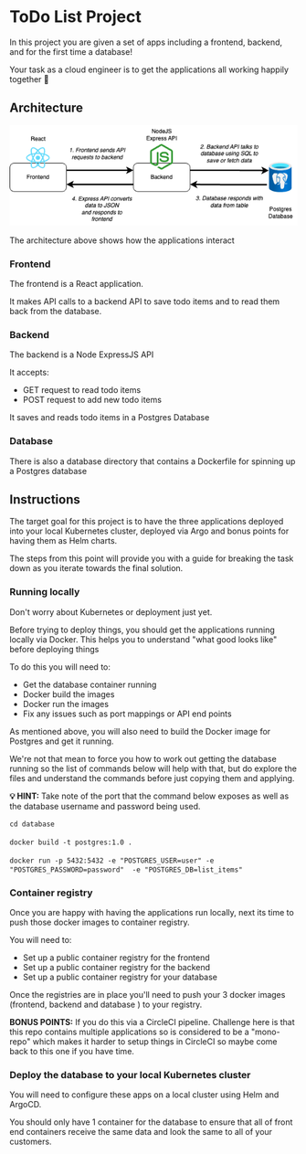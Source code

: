 # ToDo List Project

In this project you are given a set of apps including a frontend, backend, and for the first time a database!

Your task as a cloud engineer is to get the applications all working happily together 🎉

## Architecture

![todo app showing frontend connecting to backend and on to database](./media/images/todo-architecture.png "todo app showing frontend connecting to backend and on to database")

The architecture above shows how the applications interact

### Frontend

The frontend is a React application.

It makes API calls to a backend API to save todo items and to read them back from the database.

### Backend 

The backend is a Node ExpressJS API 

It accepts: 

* GET request to read todo items
* POST request to add new todo items

It saves and reads todo items in a Postgres Database

### Database

There is also a database directory that contains a Dockerfile for spinning up a Postgres database

## Instructions

The target goal for this project is to have the three applications deployed into your local Kubernetes cluster, deployed via Argo and bonus points for having them as Helm charts.

The steps from this point will provide you with a guide for breaking the task down as you iterate towards the final solution.

### Running locally

Don't worry about Kubernetes or deployment just yet.

Before trying to deploy things, you should get the applications running locally via Docker. This helps you to understand "what good looks like" before deploying things

To do this you will need to:

* Get the database container running
* Docker build the images
* Docker run the images
* Fix any issues such as port mappings or API end points 

As mentioned above, you will also need to build the Docker image for Postgres and get it running. 

We're not that mean to force you how to work out getting the database running so the list of commands below will help with that, but do explore the files and understand the commands before just copying them and applying. 

**💡 HINT:** Take note of the port that the command below exposes as well as the database username and password being used.

```
cd database

docker build -t postgres:1.0 .

docker run -p 5432:5432 -e "POSTGRES_USER=user" -e "POSTGRES_PASSWORD=password"  -e "POSTGRES_DB=list_items"
```

### Container registry

Once you are happy with having the applications run locally, next its time to push those docker images to container registry.

You will need to:

* Set up a public container registry for the frontend
* Set up a public container registry for the backend
* Set up a public container registry for your database

Once the registries are in place you'll need to push your 3 docker images (frontend, backend and database ) to your registry.

**BONUS POINTS:** If you do this via a CircleCI pipeline. Challenge here is that this repo contains multiple applications so is considered to be a "mono-repo" which makes it harder to setup things in CircleCI so maybe come back to this one if you have time.

### Deploy the database to your local Kubernetes cluster





You will need to configure these apps on a local cluster using Helm and ArgoCD.

You should only have 1 container for the database to ensure that all of front end containers receive the same data and look the same to all of your customers.
